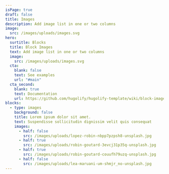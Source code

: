 ```yaml
---
isPage: true
draft: false
title: Images
description: Add image list in one or two columns
image:
  src: /images/uploads/images.svg
hero:
  surtitle: Blocks
  title: Block Images
  text: Add image list in one or two columns
  image:
    src: /images/uploads/images.svg
  cta:
    blank: false
    text: See examples
    url: "#main"
  cta_second:
    blank: true
    text: Documentation
    url: https://github.com/hugolify/hugolify-template/wiki/block-images
blocks:
  - type: images
    background: false
    title: Lorem ipsum dolor sit amet.
    text: Suspendisse sollicitudin dignissim velit quis consequat
    images:
      - half: false
        src: /images/uploads/lopez-robin-nbpp7pzpsh8-unsplash.jpg
      - half: true
        src: /images/uploads/robin-goutard-3evcj31p35q-unsplash.jpg
      - half: true
        src: /images/uploads/robin-goutard-couufh79uzq-unsplash.jpg
      - half: false
        src: /images/uploads/lea-maruani-um-shmjr_no-unsplash.jpg
---
```

